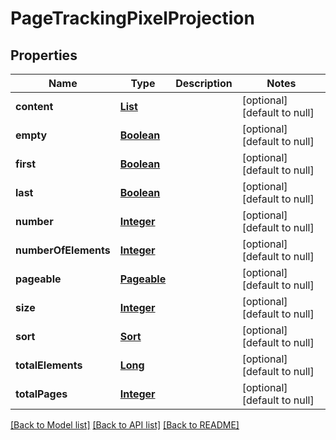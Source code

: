 # PageTrackingPixelProjection
## Properties

Name | Type | Description | Notes
------------ | ------------- | ------------- | -------------
**content** | [**List**](TrackingPixelProjection) |  | [optional] [default to null]
**empty** | [**Boolean**](boolean) |  | [optional] [default to null]
**first** | [**Boolean**](boolean) |  | [optional] [default to null]
**last** | [**Boolean**](boolean) |  | [optional] [default to null]
**number** | [**Integer**](integer) |  | [optional] [default to null]
**numberOfElements** | [**Integer**](integer) |  | [optional] [default to null]
**pageable** | [**Pageable**](Pageable) |  | [optional] [default to null]
**size** | [**Integer**](integer) |  | [optional] [default to null]
**sort** | [**Sort**](Sort) |  | [optional] [default to null]
**totalElements** | [**Long**](long) |  | [optional] [default to null]
**totalPages** | [**Integer**](integer) |  | [optional] [default to null]

[[Back to Model list]](../README#documentation-for-models) [[Back to API list]](../README#documentation-for-api-endpoints) [[Back to README]](../README)

